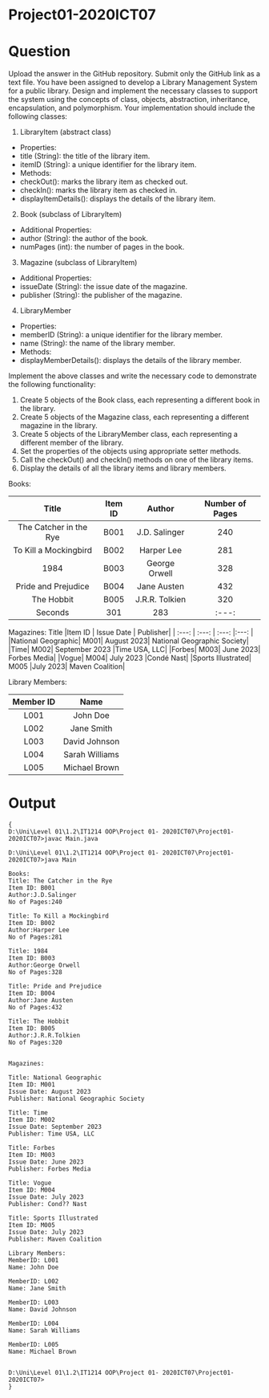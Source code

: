 # Project01-2020ICT07
# Question
Upload the answer in the GitHub repository. Submit only the GitHub link as a text file.
You have been assigned to develop a Library Management System for a public library. Design and
implement the necessary classes to support the system using the concepts of class, objects, abstraction, inheritance, encapsulation, and polymorphism. Your implementation should include the following
classes:
1.	LibraryItem (abstract class)
* Properties:
* title (String): the title of the library item.
* itemID (String): a unique identifier for the library item.
* Methods:
* checkOut(): marks the library item as checked out.
* checkIn(): marks the library item as checked in.
* displayItemDetails(): displays the details of the library item.
2.	Book (subclass of LibraryItem)
* Additional Properties:
* author (String): the author of the book.
* numPages (int): the number of pages in the book.
3.	Magazine (subclass of LibraryItem)
* Additional Properties:
* issueDate (String): the issue date of the magazine.
* publisher (String): the publisher of the magazine.
4.	LibraryMember
* Properties:
* memberID (String): a unique identifier for the library member.
* name (String): the name of the library member.
* Methods:
* displayMemberDetails(): displays the details of the library member.

 
Implement the above classes and write the necessary code to demonstrate the following functionality:
1.	Create 5 objects of the Book class, each representing a different book in the library.
2.	Create 5 objects of the Magazine class, each representing a different magazine in the library.
3.	Create 5 objects of the LibraryMember class, each representing a different member of the library.
4.	Set the properties of the objects using appropriate setter methods.
5.	Call the checkOut() and checkIn() methods on one of the library items.
6.	Display the details of all the library items and library members.


Books:

| Title | Item ID    | Author   |Number of Pages|
| :---:   | :---: | :---: |:---: |
| The Catcher in the Rye | B001   | J.D. Salinger	|240 |
| To Kill a Mockingbird | B002   | Harper Lee   | 281 |
| 1984 | B003   | George Orwell   | 328 |
| Pride and Prejudice | B004   | Jane Austen   |432 |
| The Hobbit | B005   | J.R.R. Tolkien   | 320 |
| Seconds | 301   | 283   |:---: |

Magazines:
Title	|Item ID |	Issue Date |	Publisher|
| :---:  | :---: | :---: |:---: |
|National Geographic| M001|	August 2023|	National Geographic Society|
|Time|	M002|	September 2023	|Time USA, LLC|
|Forbes|	M003|	June 2023|	Forbes Media|
|Vogue|	M004|	July 2023	|Condé Nast|
|Sports Illustrated|	M005	|July 2023|	Maven Coalition|
 
Library Members:

|Member ID|	Name|
| :---: |:---: |
|L001	|John Doe|
|L002	|Jane Smith|
|L003	|David Johnson|
|L004|	Sarah Williams|
|L005	|Michael Brown|

# Output
```
{
D:\Uni\Level 01\1.2\IT1214 OOP\Project 01- 2020ICT07\Project01-2020ICT07>javac Main.java

D:\Uni\Level 01\1.2\IT1214 OOP\Project 01- 2020ICT07\Project01-2020ICT07>java Main

Books:
Title: The Catcher in the Rye
Item ID: B001
Author:J.D.Salinger
No of Pages:240

Title: To Kill a Mockingbird
Item ID: B002
Author:Harper Lee
No of Pages:281

Title: 1984
Item ID: B003
Author:George Orwell
No of Pages:328

Title: Pride and Prejudice
Item ID: B004
Author:Jane Austen
No of Pages:432

Title: The Hobbit
Item ID: B005
Author:J.R.R.Tolkien
No of Pages:320


Magazines:

Title: National Geographic
Item ID: M001
Issue Date: August 2023
Publisher: National Geographic Society

Title: Time
Item ID: M002
Issue Date: September 2023
Publisher: Time USA, LLC

Title: Forbes
Item ID: M003
Issue Date: June 2023
Publisher: Forbes Media

Title: Vogue
Item ID: M004
Issue Date: July 2023
Publisher: Cond?? Nast

Title: Sports Illustrated
Item ID: M005
Issue Date: July 2023
Publisher: Maven Coalition

Library Members:
MemberID: L001
Name: John Doe

MemberID: L002
Name: Jane Smith

MemberID: L003
Name: David Johnson

MemberID: L004
Name: Sarah Williams

MemberID: L005
Name: Michael Brown


D:\Uni\Level 01\1.2\IT1214 OOP\Project 01- 2020ICT07\Project01-2020ICT07>
}
```
